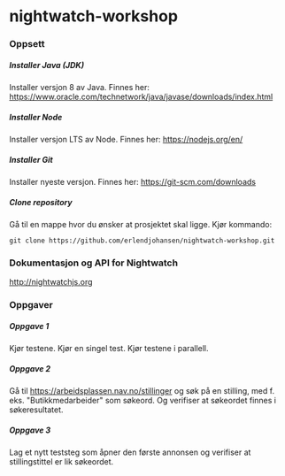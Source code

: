 # nightwatch-workshop

### Oppsett

##### Installer Java (JDK)
Installer versjon 8 av Java. Finnes her: https://www.oracle.com/technetwork/java/javase/downloads/index.html

##### Installer Node
Installer versjon LTS av Node. Finnes her: https://nodejs.org/en/

##### Installer Git
Installer nyeste versjon. Finnes her: https://git-scm.com/downloads

##### Clone repository
Gå til en mappe hvor du ønsker at prosjektet skal ligge.
Kjør kommando:

``git clone https://github.com/erlendjohansen/nightwatch-workshop.git``

### Dokumentasjon og API for Nightwatch
http://nightwatchjs.org

### Oppgaver

##### Oppgave 1
Kjør testene. Kjør en singel test. Kjør testene i parallell.

##### Oppgave 2
Gå til https://arbeidsplassen.nav.no/stillinger og søk på en stilling,
med f. eks. "Butikkmedarbeider" som søkeord.
Og verifiser at søkeordet finnes i søkeresultatet.

##### Oppgave 3
Lag et nytt teststeg som åpner den første annonsen
og verifiser at stillingstittel er lik søkeordet.
